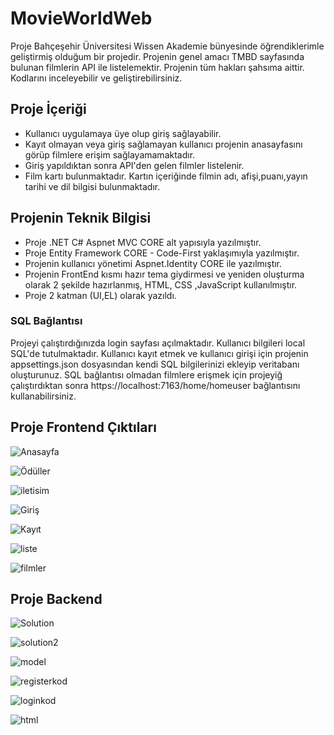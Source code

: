 # MovieWorldWeb
Proje Bahçeşehir Üniversitesi Wissen Akademie bünyesinde öğrendiklerimle geliştirmiş olduğum bir projedir. Projenin genel amacı TMBD sayfasında bulunan filmlerin API ile listelemektir.
Projenin tüm hakları şahsıma aittir. Kodlarını inceleyebilir ve geliştirebilirsiniz.
## Proje İçeriği
- Kullanıcı uygulamaya üye olup giriş sağlayabilir.
- Kayıt olmayan veya giriş sağlamayan kullanıcı projenin anasayfasını görüp filmlere erişim sağlayamamaktadır.
- Giriş yapıldıktan sonra API'den gelen filmler listelenir.
- Film kartı bulunmaktadır. Kartın içeriğinde filmin adı, afişi,puanı,yayın tarihi ve dil bilgisi bulunmaktadır.

## Projenin Teknik Bilgisi
* Proje .NET C# Aspnet MVC CORE alt yapısıyla yazılmıştır.
* Proje Entity Framework CORE - Code-First yaklaşımıyla yazılmıştır.
* Projenin kullanıcı yönetimi Aspnet.Identity CORE ile yazılmıştır.
* Projenin FrontEnd kısmı hazır tema giydirmesi ve yeniden oluşturma olarak 2 şekilde hazırlanmış, HTML, CSS ,JavaScript kullanılmıştır.
* Proje 2 katman (UI,EL) olarak yazıldı.
  
### SQL Bağlantısı
Projeyi çalıştırdığınızda login sayfası açılmaktadır. Kullanıcı bilgileri local SQL'de tutulmaktadır. Kullanıcı kayıt etmek ve kullanıcı girişi için projenin appsettings.json dosyasından kendi SQL bilgilerinizi ekleyip veritabanı oluşturunuz.
SQL bağlantısı olmadan filmlere erişmek için projeyiğ çalıştırdıktan sonra https://localhost:7163/home/homeuser bağlantısını kullanabilirsiniz.

## Proje Frontend Çıktıları
![Anasayfa](https://github.com/EdanurKlnc/MovieWorldWeb/assets/77683001/c87d4bdc-9278-4f57-82d8-c64d5d6bd5e9)

![Ödüller](https://github.com/EdanurKlnc/MovieWorldWeb/assets/77683001/ffa0a35b-8ad1-4d4b-9aae-ecaf9d45e0b5)

![iletisim](https://github.com/EdanurKlnc/MovieWorldWeb/assets/77683001/d1e071c9-eb6f-4372-a9b7-e7c5356b170a)

![Giriş](https://github.com/EdanurKlnc/MovieWorldWeb/assets/77683001/89177684-ab2a-46ee-88f5-69b412de5a8f)

![Kayıt](https://github.com/EdanurKlnc/MovieWorldWeb/assets/77683001/7726a135-d85f-4d6a-a0b2-d9c55677df79)

![liste](https://github.com/EdanurKlnc/MovieWorldWeb/assets/77683001/6fbceed9-1b9c-4c81-9db4-22ca69430e26)

![filmler](https://github.com/EdanurKlnc/MovieWorldWeb/assets/77683001/c9486918-6ca5-412a-b023-deb6a3f8b924)

## Proje Backend
![Solution](https://github.com/EdanurKlnc/MovieWorldWeb/assets/77683001/69315882-0c0e-407e-9339-51a69a9f617c)

![solution2](https://github.com/EdanurKlnc/MovieWorldWeb/assets/77683001/e978cfaa-34d8-4fc2-85ae-ce6b4f6a9563)

![model](https://github.com/EdanurKlnc/MovieWorldWeb/assets/77683001/55cd2a95-0a54-4db4-b3e7-3e37190c4ff2)

![registerkod](https://github.com/EdanurKlnc/MovieWorldWeb/assets/77683001/754da011-516c-4894-80fd-682c073a58c9)

![loginkod](https://github.com/EdanurKlnc/MovieWorldWeb/assets/77683001/4eaf4798-7508-4586-9e22-edc12b95e778)

![html](https://github.com/EdanurKlnc/MovieWorldWeb/assets/77683001/cbd0aea2-70e3-4145-ad1c-48cff95eb919)

